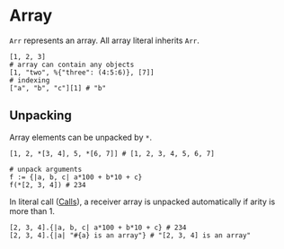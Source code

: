 # Array

`Arr` represents an array. All array literal inherits `Arr`.

```pangaea
[1, 2, 3]
# array can contain any objects
[1, "two", %{"three": (4:5:6)}, [7]]
# indexing
["a", "b", "c"][1] # "b"
```

## Unpacking

Array elements can be unpacked by `*`.

```pangaea
[1, 2, *[3, 4], 5, *[6, 7]] # [1, 2, 3, 4, 5, 6, 7]

# unpack arguments
f := {|a, b, c| a*100 + b*10 + c}
f(*[2, 3, 4]) # 234
```

In literal call ([Calls](./calls.md)), a receiver array is unpacked automatically if arity is more than 1.

```pangaea
[2, 3, 4].{|a, b, c| a*100 + b*10 + c} # 234
[2, 3, 4].{|a| "#{a} is an array"} # "[2, 3, 4] is an array"
```
